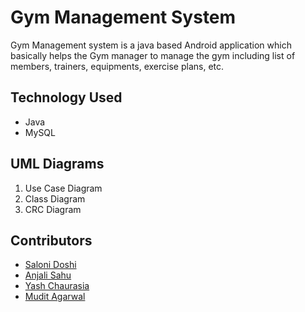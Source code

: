 # Gym Management System
Gym Management system is a java based Android application which basically helps the Gym manager to manage the gym including list of members, trainers, equipments, exercise plans, etc.

## Technology Used
- Java
- MySQL

## UML Diagrams
1. Use Case Diagram
2. Class Diagram
3. CRC Diagram


## Contributors
- [Saloni Doshi](https://github.com/saloni33)
- [Anjali Sahu](https://github.com/99anjali)
- [Yash Chaurasia](https://github.com/Yash091)
- [Mudit Agarwal](https://github.com/Mudit018)
